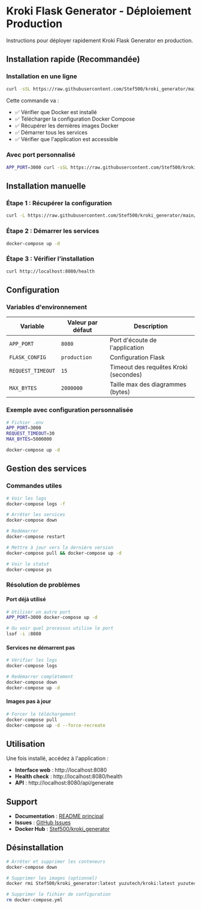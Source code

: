 # Kroki Flask Generator - Déploiement Production

Instructions pour déployer rapidement Kroki Flask Generator en production.

## Installation rapide (Recommandée)

### Installation en une ligne

```bash
curl -sSL https://raw.githubusercontent.com/Stef500/kroki_generator/main/deploy/install.sh | bash
```

Cette commande va :
- ✅ Vérifier que Docker est installé
- ✅ Télécharger la configuration Docker Compose
- ✅ Récupérer les dernières images Docker
- ✅ Démarrer tous les services
- ✅ Vérifier que l'application est accessible

### Avec port personnalisé

```bash
APP_PORT=3000 curl -sSL https://raw.githubusercontent.com/Stef500/kroki_generator/main/deploy/install.sh | bash
```

## Installation manuelle

### Étape 1 : Récupérer la configuration

```bash
curl -L https://raw.githubusercontent.com/Stef500/kroki_generator/main/deploy/docker-compose.yml -o docker-compose.yml
```

### Étape 2 : Démarrer les services

```bash
docker-compose up -d
```

### Étape 3 : Vérifier l'installation

```bash
curl http://localhost:8080/health
```

## Configuration

### Variables d'environnement

| Variable | Valeur par défaut | Description |
|----------|------------------|-------------|
| `APP_PORT` | `8080` | Port d'écoute de l'application |
| `FLASK_CONFIG` | `production` | Configuration Flask |
| `REQUEST_TIMEOUT` | `15` | Timeout des requêtes Kroki (secondes) |
| `MAX_BYTES` | `2000000` | Taille max des diagrammes (bytes) |

### Exemple avec configuration personnalisée

```bash
# Fichier .env
APP_PORT=3000
REQUEST_TIMEOUT=30
MAX_BYTES=5000000
```

```bash
docker-compose up -d
```

## Gestion des services

### Commandes utiles

```bash
# Voir les logs
docker-compose logs -f

# Arrêter les services
docker-compose down

# Redémarrer
docker-compose restart

# Mettre à jour vers la dernière version
docker-compose pull && docker-compose up -d

# Voir le statut
docker-compose ps
```

### Résolution de problèmes

#### Port déjà utilisé

```bash
# Utiliser un autre port
APP_PORT=3000 docker-compose up -d

# Ou voir quel processus utilise le port
lsof -i :8080
```

#### Services ne démarrent pas

```bash
# Vérifier les logs
docker-compose logs

# Redémarrer complètement
docker-compose down
docker-compose up -d
```

#### Images pas à jour

```bash
# Forcer le téléchargement
docker-compose pull
docker-compose up -d --force-recreate
```

## Utilisation

Une fois installé, accédez à l'application :
- **Interface web** : http://localhost:8080
- **Health check** : http://localhost:8080/health
- **API** : http://localhost:8080/api/generate

## Support

- **Documentation** : [README principal](../README.md)
- **Issues** : [GitHub Issues](https://github.com/Stef500/kroki_generator/issues)
- **Docker Hub** : [Stef500/kroki_generator](https://hub.docker.com/r/Stef500/kroki_generator)

## Désinstallation

```bash
# Arrêter et supprimer les conteneurs
docker-compose down

# Supprimer les images (optionnel)
docker rmi Stef500/kroki_generator:latest yuzutech/kroki:latest yuzutech/kroki-mermaid:latest

# Supprimer le fichier de configuration
rm docker-compose.yml
```